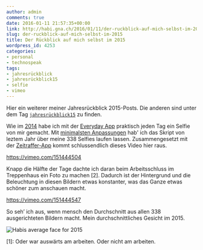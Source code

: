 ```yaml
---
author: admin
comments: true
date: 2016-01-11 21:57:35+00:00
link: http://habi.gna.ch/2016/01/11/der-ruckblick-auf-mich-selbst-im-2015/
slug: der-ruckblick-auf-mich-selbst-im-2015
title: Der Rückblick auf mich selbst im 2015
wordpress_id: 4253
categories:
- personal
- technospeak
tags:
- jahresrückblick
- jahresrückblick15
- selfie
- vimeo
---
```


Hier ein weiterer meiner Jahresrückblick 2015-Posts. Die anderen sind unter dem Tag [`jahresrückblick15`](http://habi.gna.ch/tag/jahresruckblick15) zu finden.

Wie im [2014](http://habi.gna.ch/2015/01/10/jahresruckblick-auf-mich-selbst/) habe ich mit der [Everyday App](http://everyday-app.com) praktisch jeden Tag ein Selfie von mir gemacht. Mit [minimalsten Anpassungen](https://github.com/habi/facealign/commits/master) hab' ich das Skript von leztem Jahr über meine 338 Selfies laufen lassen. Zusammengesetzt mit der [Zeitraffer-App](http://zeitraffer.veronicasoft.com) kommt schlussendlich dieses Video hier raus.

https://vimeo.com/151444504

Knapp die Hälfte der Tage dachte ich daran beim Arbeitsschluss im Treppenhaus ein Foto zu machen [2]. Dadurch ist der Hintergrund und die Beleuchtung in diesen Bildern etwas konstanter, was das Ganze etwas schöner zum anschauen macht.

https://vimeo.com/151444547

So seh’ ich aus, wenn mensch den Durchschnitt aus allen 338 ausgerichteten Bildern macht. Mein durchschnittliches Gesicht im 2015.

![Habis average face for 2015](http://habi.gna.ch/wp-content/uploads/2016/01/AVG_out_Habi_2015.jpg)

[1]: Oder war auswärts am arbeiten. Oder nicht am arbeiten.
